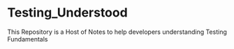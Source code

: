 # Testing_Understood
This Repository is a Host of Notes to help developers understanding Testing Fundamentals
